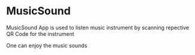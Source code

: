 # MusicSound

MusicSound App is used to listen music instrument by scanning repective QR Code for the instrument

One can enjoy the music sounds
